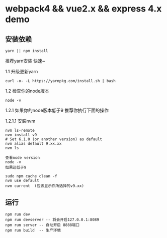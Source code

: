 # webpack4 && vue2.x && express 4.x demo





## 安装依赖

```
yarn || npm install
```

推荐yarn安装 快速~

1.1 升级更新yarn 

```
curl -o- -L https://yarnpkg.com/install.sh | bash
```

1.2 检查你的node版本

```
node -v
```

1.2.1 如果你的node版本低于9 推荐你执行下面的操作



1.2.1.1 安装nvm

```
nvm ls-remote
nvm install v9
# Set 6.1.0 (or another version) as default
nvm alias default 9.xx.xx
nvm ls

查看node version
node -v
如果还低于9 

sudo npm cache clean -f 
nvm use default 
nvm current  (应该显示你所选择的v9.xx)

```





## 运行

```
npm run dev
npm run devserver -- 将会开启127.0.0.1:8089
npm run server -- 自动开启 8888端口
npm run build  -- 生产环境
```

